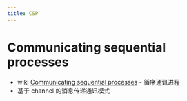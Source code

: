 ```yaml
---
title: CSP
---
```


# Communicating sequential processes
- wiki [Communicating sequential processes](https://en.wikipedia.org/wiki/Communicating_sequential_processes) - 循序通讯进程
- 基于 channel 的消息传递通讯模式
